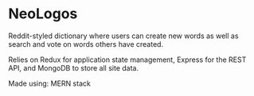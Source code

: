 # NeoLogos

Reddit-styled dictionary where users can create new words as well as search and vote on words others have created.

Relies on Redux for application state management, Express for the REST API, and MongoDB to store all site data.


Made using: MERN stack


